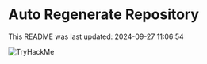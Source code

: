 # Auto Regenerate Repository

This README was last updated: 2024-09-27 11:06:54

 ![TryHackMe](https://tryhackme.com/badge/533634)